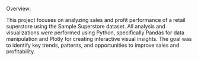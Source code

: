 Overview:

This project focuses on analyzing sales and profit performance of a retail superstore using the Sample Superstore dataset.
All analysis and visualizations were performed using Python, specifically Pandas for data manipulation and Plotly for creating interactive visual insights.
The goal was to identify key trends, patterns, and opportunities to improve sales and profitability.
